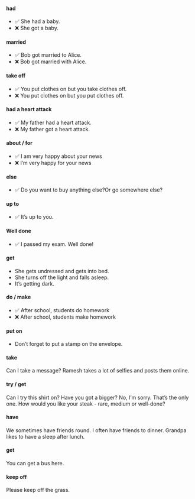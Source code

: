 
#### had
- &#9989; She had a baby.
- &#10060; She got a baby.

#### married
- &#9989; Bob got married to Alice.
- &#10060; Bob got married with Alice.

#### take off
- &#9989; You put clothes on but you take clothes off.
- &#10060; You put clothes on but you put clothes off.

#### had a heart attack
- &#9989; My father had a heart attack.
- &#10060; My father got a heart attack.

#### about / for
- &#9989; I am very happy about your news
- &#10060; I’m very happy for your news


#### else
- &#9989; Do you want to buy anything else?Or go somewhere else?


#### up to
- &#9989; It’s up to you. 


#### Well done
- &#9989; I passed my exam. Well done!

#### get
- She gets undressed and gets into bed.
- She turns off the light and falls asleep.
- It’s getting dark.


#### do / make
- &#9989; After school, students do homework
- &#10060; After school, students make homework

#### put on
- Don’t forget to put a stamp on the envelope.

#### take
Can I take a message?
Ramesh takes a lot of selfies and posts them online.

#### try / get
Can I try this shirt on?
Have you got a bigger?
No, I’m sorry. That’s the only one.
How would you like your steak - rare, medium or well-done?

#### have
We sometimes have friends round.
I often have friends to dinner.
Grandpa likes to have a sleep after lunch.


#### get
You can get a bus here.

####  keep off
Please keep off the grass.

